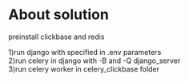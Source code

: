 # About solution

preinstall clickbase and redis<br/>

1)run django with specified in .env parameters <br/>
2)run celery in django with -B and -Q django_server<br/>
3)run celery worker in celery_clickbase folder
